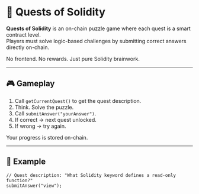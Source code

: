 # 🧩 Quests of Solidity     
     
**Quests of Solidity** is an on-chain puzzle game where each quest is a smart contract level.     
Players must solve logic-based challenges by submitting correct answers directly on-chain.  
        
No frontend. No rewards. Just pure Solidity brainwork.    
     
---      
      
## 🎮 Gameplay  
    
1. Call `getCurrentQuest()` to get the quest description.    
2. Think. Solve the puzzle.   
3. Call `submitAnswer("yourAnswer")`.    
4. If correct → next quest unlocked.   
5. If wrong → try again.   
     
Your progress is stored on-chain.    
   
---    
   
## 🔐 Example 
  
```solidity  
// Quest description: "What Solidity keyword defines a read-only function?"
submitAnswer("view");
